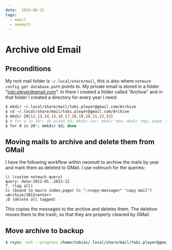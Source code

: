 ```yaml
---
date:  2024-06-12
tags:
  - email
  - neomutt
---
```


# Archive old Email

## Preconditions

My root mail folder is `~/.local/share/mail`, this is also where
`notmuch config get database.path` points to. My private email is stored in a
folder "tobi.pleyer@gmail.com". In there I created a folder called "Archive"
and in that folder I created a directory for every year I need:

```bash
$ mkdir ~/.local/share/mail/tobi.pleyer@gmail.com/Archive
$ cd ~/.local/share/mail/tobi.pleyer@gmail.com/Archive
$ mkdir 20{12,13,14,15,16,17,18,19,20,21,22,23}
$ # for d in 20*; do pushd $d; mkdir cur; mkdir new; mkdir tmp; popd; done
$ for d in 20*; mmkdir $d; done
```

## Moving mails to archive and delete them from GMail

I have the following workflow within neomutt to archive the mails by year and
mark them as deleted to GMail. I use notmuch for the queries:

```
\\ (custom notmuch query)
query: date:2012-01..2012-12
T. (tag all)
Cc (bound to macro index,pager Cc ";<copy-message>" "copy mail")
=Archive/2012<enter>
;D (delete all tagged)
```

This copies the messages to the archive and deletes them. The deletion moves
them to the trash, so that they are properly cleaned by GMail.

## Move archive to backup

```bash
$ rsync -avh --progress /home/tobias/.local/share/mail/tobi.pleyer@gmail.com/Archive/ /mnt/smb/nas/tobias/Email/Archive/
```
